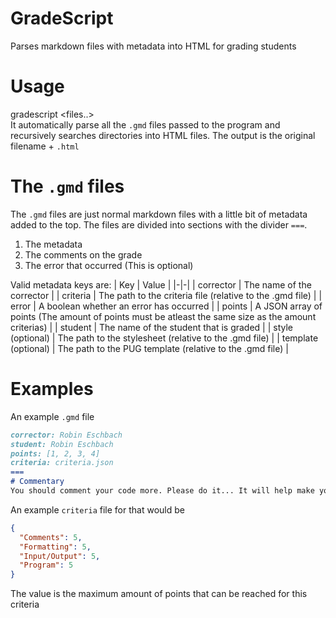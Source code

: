 # GradeScript
Parses markdown files with metadata into HTML for grading students

# Usage
gradescript <files..>  
It automatically parse all the `.gmd` files passed to the program and recursively searches directories into HTML files.
The output is the original filename + `.html`

# The `.gmd` files
The `.gmd` files are just normal markdown files with a little bit of metadata added to the top.
The files are divided into sections with the divider `===`.
1. The metadata
2. The comments on the grade
3. The error that occurred (This is optional)

Valid metadata keys are:
| Key | Value |
|-|-|
| corrector | The name of the corrector |
| criteria | The path to the criteria file (relative to the .gmd file) |
| error | A boolean whether an error has occurred |
| points | A JSON array of points (The amount of points must be atleast the same size as the amount criterias) |
| student | The name of the student that is graded |
| style (optional) | The path to the stylesheet (relative to the .gmd file) |
| template (optional) | The path to the PUG template (relative to the .gmd file) |

# Examples
An example `.gmd` file
```markdown
corrector: Robin Eschbach
student: Robin Eschbach
points: [1, 2, 3, 4]
criteria: criteria.json
===
# Commentary
You should comment your code more. Please do it... It will help make you **feel better**
```

An example `criteria` file for that would be
```json
{
  "Comments": 5,
  "Formatting": 5,
  "Input/Output": 5,
  "Program": 5
}
```
The value is the maximum amount of points that can be reached for this criteria
